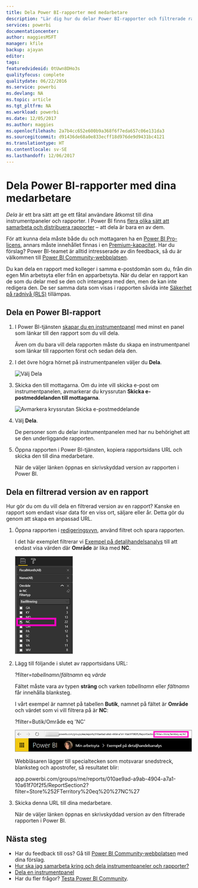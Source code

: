```yaml
---
title: Dela Power BI-rapporter med medarbetare
description: "Lär dig hur du delar Power BI-rapporter och filtrerade rapporter med medarbetarna i din organisation."
services: powerbi
documentationcenter: 
author: maggiesMSFT
manager: kfile
backup: ajayan
editor: 
tags: 
featuredvideoid: 0tUwn8DHo3s
qualityfocus: complete
qualitydate: 06/22/2016
ms.service: powerbi
ms.devlang: NA
ms.topic: article
ms.tgt_pltfrm: NA
ms.workload: powerbi
ms.date: 12/05/2017
ms.author: maggies
ms.openlocfilehash: 2a7b4cc652e600b9a368f6f7eda657c06e131da3
ms.sourcegitcommit: d91436de68a0e833ecff18d976de9d9431bc4121
ms.translationtype: HT
ms.contentlocale: sv-SE
ms.lasthandoff: 12/06/2017
---
```

# <a name="share-power-bi-reports-with-your-coworkers"></a>Dela Power BI-rapporter med dina medarbetare
*Dela* är ett bra sätt att ge ett fåtal användare åtkomst till dina instrumentpaneler och rapporter. I Power BI finns [flera olika sätt att samarbeta och distribuera rapporter](service-how-to-collaborate-distribute-dashboards-reports.md) – att dela är bara en av dem.

För att kunna dela måste både du och mottagaren ha en [Power BI Pro-licens](service-free-vs-pro.md), annars måste innehållet finnas i en [Premium-kapacitet](service-premium.md). Har du förslag? Power BI-teamet är alltid intresserade av din feedback, så du är välkommen till [Power BI Community-webbplatsen](https://community.powerbi.com/).

Du kan dela en rapport med kolleger i samma e-postdomän som du, från din egen Min arbetsyta eller från en apparbetsyta. När du delar en rapport kan de som du delar med se den och interagera med den, men de kan inte redigera den. De ser samma data som visas i rapporten såvida inte [Säkerhet på radnivå (RLS)](service-admin-rls.md) tillämpas. 

## <a name="share-a-power-bi-report"></a>Dela en Power BI-rapport
1. I Power BI-tjänsten [skapar du en instrumentpanel](service-dashboard-create.md) med minst en panel som länkar till den rapport som du vill dela. 
   
    Även om du bara vill dela rapporten måste du skapa en instrumentpanel som länkar till rapporten först och sedan dela den. 

1. I det övre högra hörnet på instrumentpanelen väljer du **Dela**.

     ![Välj Dela](media/service-share-reports/power-bi-share-upper-right.png)
  
2. Skicka den till mottagarna. Om du inte vill skicka e-post om instrumentpanelen, avmarkerar du kryssrutan **Skicka e-postmeddelanden till mottagarna**.

     ![Avmarkera kryssrutan Skicka e-postmeddelande](media/service-share-reports/power-bi-share-dont-send-mail.png)

4. Välj **Dela**.

      De personer som du delar instrumentpanelen med har nu behörighet att se den underliggande rapporten. 

1. Öppna rapporten i Power BI-tjänsten, kopiera rapportsidans URL och skicka den till dina medarbetare. 
   
    När de väljer länken öppnas en skrivskyddad version av rapporten i Power BI.

## <a name="share-a-filtered-version-of-a-report"></a>Dela en filtrerad version av en rapport
Hur gör du om du vill dela en filtrerad version av en rapport? Kanske en rapport som endast visar data för en viss ort, säljare eller år. Detta gör du genom att skapa en anpassad URL.

1. Öppna rapporten i [redigeringsvyn](service-reading-view-and-editing-view.md), använd filtret och spara rapporten.
   
   I det här exemplet filtrerar vi [Exempel på detaljhandelsanalys](sample-tutorial-connect-to-the-samples.md) till att endast visa värden där **Område** är lika med **NC**.
   
   ![Rapportfilterfönstret](media/service-share-reports/power-bi-filter-report2.png)
2. Lägg till följande i slutet av rapportsidans URL:
   
   ?filter=*tabellnamn*/*fältnamn* eq *värde*
   
    Fältet måste vara av typen **sträng** och varken *tabellnamn* eller *fältnamn* får innehålla blanksteg.
   
   I vårt exempel är namnet på tabellen **Butik**, namnet på fältet är **Område** och värdet som vi vill filtrera på är **NC**:
   
    ?filter=Butik/Område eq 'NC'
   
   ![Filtrerad rapport-URL](media/service-share-reports/power-bi-filter-url3.png)
   
   Webbläsaren lägger till specialtecken som motsvarar snedstreck, blanksteg och apostrofer, så resultatet blir:
   
   app.powerbi.com/groups/me/reports/010ae9ad-a9ab-4904-a7a1-10a61f70f2f5/ReportSection2?filter=Store%252FTerritory%20eq%20%27NC%27

3. Skicka denna URL till dina medarbetare. 
   
   När de väljer länken öppnas en skrivskyddad version av den filtrerade rapporten i Power BI.

## <a name="next-steps"></a>Nästa steg
* Har du feedback till oss? Gå till [Power BI Community-webbplatsen](https://community.powerbi.com/) med dina förslag.
* [Hur ska jag samarbeta kring och dela instrumentpaneler och rapporter?](service-how-to-collaborate-distribute-dashboards-reports.md)
* [Dela en instrumentpanel](service-share-dashboards.md)
* Har du fler frågor? [Testa Power BI Community](http://community.powerbi.com/).


